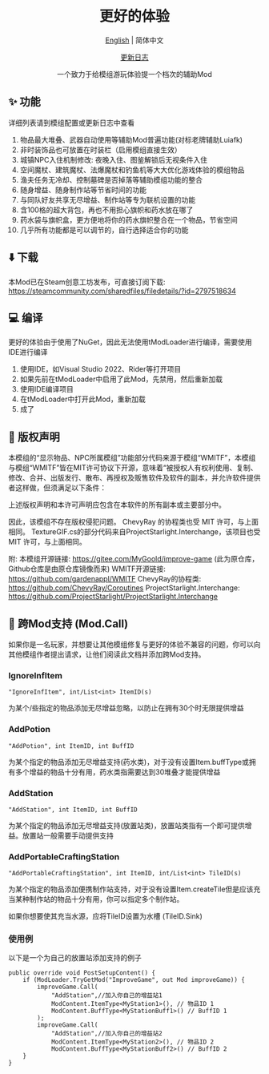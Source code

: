 <h1 align="center">更好的体验</h1>

<div align="center">

[English](README-en.md) | 简体中文

[更新日志](ChangeLog.md)

一个致力于给模组游玩体验提一个档次的辅助Mod

</div>

## ✨ 功能
详细列表请到模组配置或更新日志中查看
1. 物品最大堆叠、武器自动使用等辅助Mod普遍功能(对标老牌辅助Luiafk)
2. 非时装饰品也可放置在时装栏（启用模组直接生效）
3. 城镇NPC入住机制修改: 夜晚入住、图鉴解锁后无视条件入住
4. 空间魔杖、建筑魔杖、法爆魔杖和钓鱼机等大大优化游戏体验的模组物品
5. 渔夫任务无冷却、控制墓碑是否掉落等辅助模组功能的整合
6. 随身增益、随身制作站等节省时间的功能
7. 与同队好友共享无尽增益、制作站等专为联机设置的功能
8. 含100格的超大背包，再也不用担心旗帜和药水放在哪了
9. 药水袋与旗帜盒，更方便地将你的药水旗帜整合在一个物品，节省空间
10. 几乎所有功能都是可以调节的，自行选择适合你的功能

## ⬇️ 下载
本Mod已在Steam创意工坊发布，可直接订阅下载: https://steamcommunity.com/sharedfiles/filedetails/?id=2797518634

## 💻 编译
更好的体验由于使用了NuGet，因此无法使用tModLoader进行编译，需要使用IDE进行编译
1. 使用IDE，如Visual Studio 2022、Rider等打开项目
2. 如果先前在tModLoader中启用了此Mod，先禁用，然后重新加载
3. 使用IDE编译项目
4. 在tModLoader中打开此Mod，重新加载
5. 成了

## 📗 版权声明
本模组的“显示物品、NPC所属模组”功能部分代码来源于模组“WMITF”，本模组与模组“WMITF”皆在MIT许可协议下开源，意味着“被授权人有权利使用、复制、修改、合并、出版发行、散布、再授权及贩售软件及软件的副本，并允许软件提供者这样做，但须满足以下条件：

上述版权声明和本许可声明应包含在本软件的所有副本或主要部分中。

因此，该模组不存在版权侵犯问题。
ChevyRay 的协程类也受 MIT 许可，与上面相同。
TextureGIF.cs的部分代码来自ProjectStarlight.Interchange，该项目也受 MIT 许可，与上面相同。

附:
本模组开源链接: https://gitee.com/MyGoold/improve-game (此为原仓库，Github仓库是由原仓库镜像而来)
WMITF开源链接: https://github.com/gardenappl/WMITF
ChevyRay的协程类: https://github.com/ChevyRay/Coroutines
ProjectStarlight.Interchange: https://github.com/ProjectStarlight/ProjectStarlight.Interchange

## 🤝 跨Mod支持 (Mod.Call)

如果你是一名玩家，并想要让其他模组修复与更好的体验不兼容的问题，你可以向其他模组作者提出请求，让他们阅读此文档并添加跨Mod支持。

### IgnoreInfItem
```"IgnoreInfItem", int/List<int> ItemID(s)```

为某个/些指定的物品添加无尽增益忽略，以防止在拥有30个时无限提供增益
### AddPotion
```"AddPotion", int ItemID, int BuffID```

为某个指定的物品添加无尽增益支持(药水类)，对于没有设置Item.buffType或拥有多个增益的物品十分有用，药水类指需要达到30堆叠才能提供增益
### AddStation
```"AddStation", int ItemID, int BuffID```

为某个指定的物品添加无尽增益支持(放置站类)，放置站类指有一个即可提供增益。放置站一般需要手动提供支持
### AddPortableCraftingStation
```"AddPortableCraftingStation", int ItemID, int/List<int> TileID(s)```

为某个指定的物品添加便携制作站支持，对于没有设置Item.createTile但是应该充当某种制作站的物品十分有用，你可以指定多个制作站。

如果你想要使其充当水源，应将TileID设置为水槽 (TileID.Sink)

### 使用例
以下是一个为自己的放置站添加支持的例子
```CSharp
public override void PostSetupContent() {
    if (ModLoader.TryGetMod("ImproveGame", out Mod improveGame)) {
        improveGame.Call(
            "AddStation",//加入你自己的增益站1
            ModContent.ItemType<MyStation1>(), // 物品ID 1
            ModContent.BuffType<MyStationBuff1>() // BuffID 1
        );
        improveGame.Call(
            "AddStation",//加入你自己的增益站2
            ModContent.ItemType<MyStation2>(), // 物品ID 2
            ModContent.BuffType<MyStationBuff2>() // BuffID 2
    }
}
```